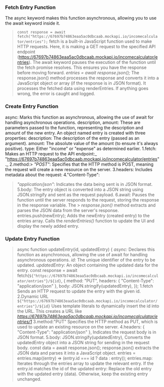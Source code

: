 ### Fetch Entry Function
The async keyword makes this function asynchronous, allowing you to use the await keyword inside it.
> `const response = await fetch("https://67697b74863eaa5ac0dbcaab.mockapi.io/incomecalculator/entries");`
fetch is a built-in JavaScript function used to make HTTP requests.
Here, it is making a GET request to the specified API endpoint (https://67697b74863eaa5ac0dbcaab.mockapi.io/incomecalculator/entries).
The await keyword pauses the execution of the function until the fetch promise resolves. This ensures you have the response before moving forward.
> _entries = await response.json();_
The response.json() method processes the response and converts it into a JavaScript object or array (if the response is in JSON format).
It processes the fetched data using renderEntries.
If anything goes wrong, the error is caught and logged.

### Create Entry Function
async: Marks this function as asynchronous, allowing the use of await for handling asynchronous operations.
description, amount: These are parameters passed to the function, representing the description and amount of the new entry.
An object named entry is created with three properties:
       description: The description of the entry (passed as an argument).
       amount: The absolute value of the amount (to ensure it's always positive).
       type: Either "income" or "expense" as determined earlier.
1.fetch:
    Makes an HTTP request to the API endpoint:_ "https://67697b74863eaa5ac0dbcaab.mockapi.io/incomecalculator/entries"._
2.method:>  _"POST"_:
    Specifies that the HTTP method is POST, meaning the request will create a new resource on the server.
3.headers:
    Includes metadata about the request:
4."Content-Type": 
  > _"application/json"_: Indicates the data being sent is in JSON format.
5.body:
    The entry object is converted into a JSON string using JSON.stringify and sent as the request payload.
6.await:
     Pauses the function until the server responds to the request, storing the response in the response variable.
The >  _response.json()_ method extracts and parses the JSON data from the server's response.
> entries.push(newEntry);
Adds the newEntry (created entry) to the entries array.
Calls the _renderEntries()_ function to update the UI and display the newly added entry.

### Update Entry Function
> async function updateEntry(id, updatedEntry) {
_async:_ Declares this function as asynchronous, allowing the use of await for handling asynchronous operations.
_id:_ The unique identifier of the entry to be updated.
_updatedEntry:_ An object containing the updated data for the entry.
> const response = await fetch(`${"https://67697b74863eaa5ac0dbcaab.mockapi.io/incomecalculator/entries"}/${id}`, {
    method: "PUT",
    headers: { "Content-Type": "application/json" },
    body: JSON.stringify(updatedEntry),
});
1.fetch
   Sends an HTTP request to update the entry with the given id.
2.Dynamic URL
  > `${"https://67697b74863eaa5ac0dbcaab.mockapi.io/incomecalculator/entries"}/${id}`
Uses template literals to dynamically insert the id into the URL.
This creates a URL like _https://67697b74863eaa5ac0dbcaab.mockapi.io/incomecalculator/entries/1_
3.method:"PUT"
    Specifies the HTTP method as PUT, which is used to update an existing resource on the server.
4.headers: { "Content-Type": "application/json" },
    Indicates the request body is in JSON format.
5.body: JSON.stringify(updatedEntry),
     Converts the updatedEntry object into a JSON string for sending in the request body.
> const data = await response.json();
    response.json() extracts the JSON data and parses it into a JavaScript object.
> entries = entries.map((entry) => (entry.id === id ? data : entry));
     entries.map:
  Iterates through the entries array to update the relevant entry.
  If the entry.id matches the id of the updated entry:
  Replace the old entry with the updated entry (data).
  Otherwise, keep the existing entry unchanged.









